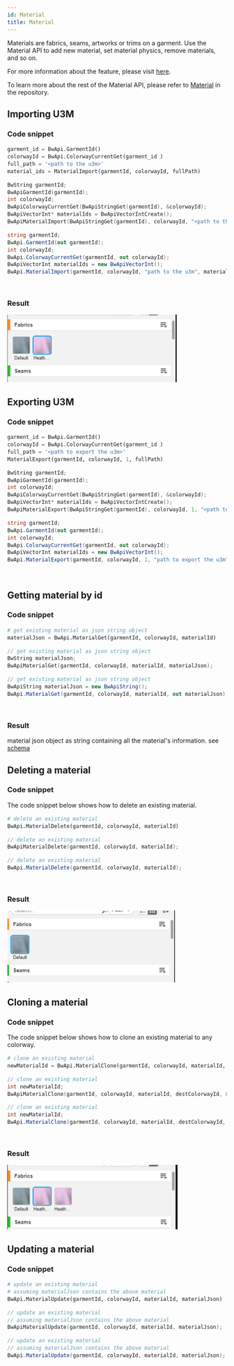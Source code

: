 ```yaml
---
id: Material
title: Material
---
```


Materials are fabrics, seams, artworks or trims on a garment. Use the Material API to add new material, set material physics, remove materials, and so on. <br/>

For more information about the feature, please visit <a href="https://support.browzwear.com/VStitcher/Materials/materials.htm" target="_blank">here</a>.

To learn more about the rest of the Material API, please refer to <a href="https://gitlab.com/browzwear/share/open-platform/client-api/-/blob/master/BWPlugin/include/AssetManagement/BWPluginAPI_Material.h" target="_blank">Material</a> in the repository.

## Importing U3M

### Code snippet

<!--DOCUSAURUS_CODE_TABS-->

<!--Python-->

```python
garment_id = BwApi.GarmentId()
colorwayId = BwApi.ColorwayCurrentGet(garment_id )
full_path = '<path to the u3m>'
material_ids = MaterialImport(garmentId, colorwayId, fullPath)
```
<!--C++-->

```cpp
BwString garmentId;
BwApiGarmentId(garmentId);
int colorwayId;
BwApiColorwayCurrentGet(BwApiStringGet(garmentId), &colorwayId);
BwApiVectorInt* materialIds = BwApiVectorIntCreate();
BwApiMaterialImport(BwApiStringGet(garmentId), colorwayId, "<path to the u3m>", materialIds);
```
<!--C#-->

```csharp
string garmentId;
BwApi.GarmentId(out garmentId);
int colorwayId;
BwApi.ColorwayCurrentGet(garmentId, out colorwayId);
BwApiVectorInt materialIds = new BwApiVectorInt();
BwApi.MaterialImport(garmentId, colorwayId, "path to the u3m", materialIds);
```
<!--END_DOCUSAURUS_CODE_TABS-->
<br/>

### Result
![](../assets/material/import-u3m.png)

## Exporting U3M

### Code snippet

<!--DOCUSAURUS_CODE_TABS-->

<!--Python-->

```python
garment_id = BwApi.GarmentId()
colorwayId = BwApi.ColorwayCurrentGet(garment_id )
full_path = '<path to export the u3m>'
MaterialExport(garmentId, colorwayId, 1, fullPath)
```
<!--C++-->

```cpp
BwString garmentId;
BwApiGarmentId(garmentId);
int colorwayId;
BwApiColorwayCurrentGet(BwApiStringGet(garmentId), &colorwayId);
BwApiVectorInt* materialIds = BwApiVectorIntCreate();
BwApiMaterialExport(BwApiStringGet(garmentId), colorwayId, 1, "<path to export the u3m>")
```
<!--C#-->

```csharp
string garmentId;
BwApi.GarmentId(out garmentId);
int colorwayId;
BwApi.ColorwayCurrentGet(garmentId, out colorwayId);
BwApiVectorInt materialIds = new BwApiVectorInt();
BwApi.MaterialExport(garmentId, colorwayId, 1, "path to export the u3m")
```
<!--END_DOCUSAURUS_CODE_TABS-->
<br/>


## Getting material by id

### Code snippet

<!--DOCUSAURUS_CODE_TABS-->

<!--Python-->

```python
# get existing material as json string object
materialJson = BwApi.MaterialGet(garmentId, colorwayId, materialId)
```
<!--C++-->

```cpp
// get existing material as json string object
BwString materialJson;
BwApiMaterialGet(garmentId, colorwayId, materialId, materialJson);
```
<!--C#-->

```csharp
// get existing material as json string object
BwApiString materialJson = new BwApiString();
BwApi.MaterialGet(garmentId, colorwayId, materialId, out materialJson);
```
<!--END_DOCUSAURUS_CODE_TABS-->

<br/>

### Result

material json object as string containing all the material's information. see <a href="https://gitlab.com/browzwear/share/open-platform/client-api/-/blob/master/BWPlugin/schema/api/v2.0/material/material.json" target="_blank">schema</a>

## Deleting a material

### Code snippet
The code snippet below shows how to delete an existing material. <br/>
<!--DOCUSAURUS_CODE_TABS-->

<!--Python-->

```python
# delete an existing material
BwApi.MaterialDelete(garmentId, colorwayId, materialId)
```
<!--C++-->

```cpp
// delete an existing material
BwApiMaterialDelete(garmentId, colorwayId, materialId);
```
<!--C#-->

```csharp
// delete an existing material
BwApi.MaterialDelete(garmentId, colorwayId, materialId);
```
<!--END_DOCUSAURUS_CODE_TABS-->

<br/>

### Result
![](../assets/material/delete-u3m.png)

## Cloning a material

### Code snippet
The code snippet below shows how to clone an existing material to any colorway. <br/>
<!--DOCUSAURUS_CODE_TABS-->

<!--Python-->

```python
# clone an existing material
newMaterialId = BwApi.MaterialClone(garmentId, colorwayId, materialId, destColorwayId)
```
<!--C++-->

```cpp
// clone an existing material
int newMaterialId;
BwApiMaterialClone(garmentId, colorwayId, materialId, destColorwayId, &newMaterialId);
```
<!--C#-->

```csharp
// clone an existing material
int newMaterialId;
BwApi.MaterialClone(garmentId, colorwayId, materialId, destColorwayId, out newMaterialId);
```
<!--END_DOCUSAURUS_CODE_TABS-->
<br/>

### Result
![](../assets/material/clone-material.png)

## Updating a material

### Code snippet
<!--DOCUSAURUS_CODE_TABS-->

<!--Python-->


```python
# update an existing material
# assuming materialJson contains the above material
BwApi.MaterialUpdate(garmentId, colorwayId, materialId, materialJson)
```
<!--C++-->

```cpp
// update an existing material
// assuming materialJson contains the above material
BwApiMaterialUpdate(garmentId, colorwayId, materialId, materialJson);
```
<!--C#-->

```csharp
// update an existing material
// assuming materialJson contains the above material
BwApi.MaterialUpdate(garmentId, colorwayId, materialId, materialJson);
```
<!--END_DOCUSAURUS_CODE_TABS-->

<br/>
